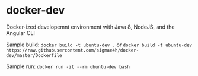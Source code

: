# docker-dev
Docker-ized developemnt environment with Java 8, NodeJS, and the Angular CLI

Sample build:
`docker build -t ubuntu-dev .` or `docker build -t ubuntu-dev https://raw.githubusercontent.com/sigmae4h/docker-dev/master/Dockerfile`

Sample run:
`docker run -it --rm ubuntu-dev bash`
